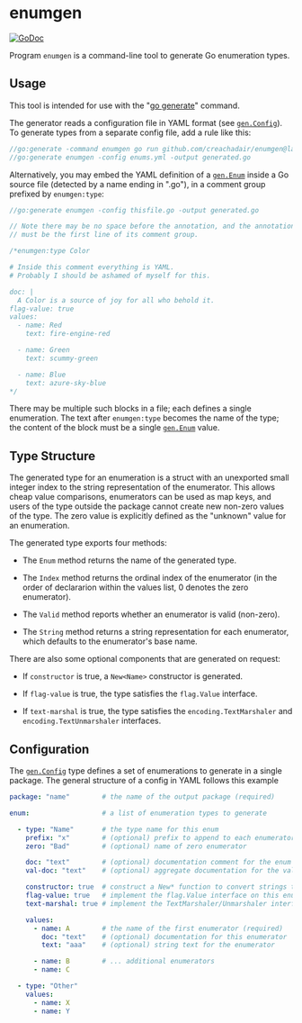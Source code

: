 # enumgen

[![GoDoc](https://img.shields.io/static/v1?label=godoc&message=reference&color=white)](https://pkg.go.dev/github.com/creachadair/enumgen)

Program `enumgen` is a command-line tool to generate Go enumeration types.

## Usage

This tool is intended for use with the "[go generate][gogen]" command.

The generator reads a configuration file in YAML format (see [`gen.Config`][gc]).
To generate types from a separate config file, add a rule like this:

```go
//go:generate -command enumgen go run github.com/creachadair/enumgen@latest
//go:generate enumgen -config enums.yml -output generated.go
```

Alternatively, you may embed the YAML definition of a [`gen.Enum`][ge] inside a
Go source file (detected by a name ending in ".go"), in a comment group
prefixed by `enumgen:type`:

```go
//go:generate enumgen -config thisfile.go -output generated.go

// Note there may be no space before the annotation, and the annotation
// must be the first line of its comment group.

/*enumgen:type Color

# Inside this comment everything is YAML.
# Probably I should be ashamed of myself for this.

doc: |
  A Color is a source of joy for all who behold it.
flag-value: true
values:
  - name: Red
    text: fire-engine-red

  - name: Green
    text: scummy-green

  - name: Blue
    text: azure-sky-blue
*/
```

There may be multiple such blocks in a file; each defines a single enumeration.
The text after `enumgen:type` becomes the name of the type; the content of the
block must be a single [`gen.Enum`][ge] value.

## Type Structure

The generated type for an enumeration is a struct with an unexported small
integer index to the string representation of the enumerator. This allows cheap
value comparisons, enumerators can be used as map keys, and users of the type
outside the package cannot create new non-zero values of the type. The zero
value is explicitly defined as the "unknown" value for an enumeration.

The generated type exports four methods:

- The `Enum` method returns the name of the generated type.

- The `Index` method returns the ordinal index of the enumerator (in the order of declararion within the values list, 0 denotes the zero enumerator).

- The `Valid` method reports whether an enumerator is valid (non-zero).

- The `String` method returns a string representation for each enumerator,
  which defaults to the enumerator's base name.

There are also some optional components that are generated on request:

- If `constructor` is true, a `New<Name>` constructor is generated.

- If `flag-value` is true, the type satisfies the `flag.Value` interface.

- If `text-marshal` is true, the type satisfies the `encoding.TextMarshaler`
  and `encoding.TextUnmarshaler` interfaces.

## Configuration

The [`gen.Config`][gc] type defines a set of enumerations to generate in a
single package. The general structure of a config in YAML follows this example

```yaml
package: "name"        # the name of the output package (required)

enum:                  # a list of enumeration types to generate

  - type: "Name"       # the type name for this enum
    prefix: "x"        # (optional) prefix to append to each enumerator name
    zero: "Bad"        # (optional) name of zero enumerator

    doc: "text"        # (optional) documentation comment for the enum type
    val-doc: "text"    # (optional) aggregate documentation for the values

    constructor: true  # construct a New* function to convert strings to enumerators
    flag-value: true   # implement the flag.Value interface on this enum
    text-marshal: true # implement the TextMarshaler/Unmarshaler interfaces on this enum

    values:
      - name: A        # the name of the first enumerator (required)
        doc: "text"    # (optional) documentation for this enumerator
        text: "aaa"    # (optional) string text for the enumerator

      - name: B        # ... additional enumerators
      - name: C

  - type: "Other"
    values:
      - name: X
      - name: Y
```

[gogen]: https://go.dev/blog/generate
[gc]: https://godoc.org/github.com/creachadair/enumgen/gen#Config
[ge]: https://godoc.org/github.com/creachadair/enumgen/gen#Enum
